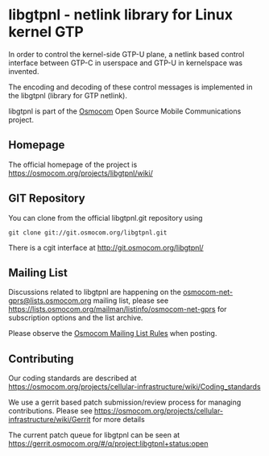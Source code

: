 # libgtpnl - netlink library for Linux kernel GTP

In order to control the kernel-side GTP-U plane, a netlink based control
interface between GTP-C in userspace and GTP-U in kernelspace was
invented.

The encoding and decoding of these control messages is implemented in
the libgtpnl (library for GTP netlink).

libgtpnl is part of the [Osmocom](https://osmocom.org/) Open Source
Mobile Communications project.

## Homepage

The official homepage of the project is
<https://osmocom.org/projects/libgtpnl/wiki/>

GIT Repository
--------------

You can clone from the official libgtpnl.git repository using

	git clone git://git.osmocom.org/libgtpnl.git

There is a cgit interface at <http://git.osmocom.org/libgtpnl/>

Mailing List
------------

Discussions related to libgtpnl are happening on the
osmocom-net-gprs@lists.osmocom.org mailing list, please see
<https://lists.osmocom.org/mailman/listinfo/osmocom-net-gprs> for
subscription options and the list archive.

Please observe the [Osmocom Mailing List
Rules](https://osmocom.org/projects/cellular-infrastructure/wiki/Mailing_List_Rules)
when posting.

Contributing
------------

Our coding standards are described at
<https://osmocom.org/projects/cellular-infrastructure/wiki/Coding_standards>

We use a gerrit based patch submission/review process for managing
contributions.  Please see
<https://osmocom.org/projects/cellular-infrastructure/wiki/Gerrit> for
more details

The current patch queue for libgtpnl can be seen at
<https://gerrit.osmocom.org/#/q/project:libgtpnl+status:open>
